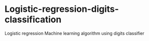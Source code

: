 # Logistic-regression-digits-classification
Logistic regression Machine learning algorithm using digits classifier

